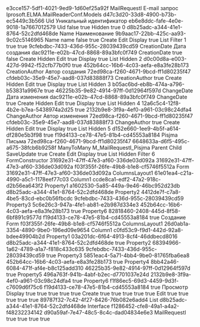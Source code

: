 ﻿<?xml version="1.0" encoding="utf-8"?>
<Entity xmlns:xsi="http://www.w3.org/2001/XMLSchema-instance" xmlns:xsd="http://www.w3.org/2001/XMLSchema">
  <Uid>e3cce157-5df1-4021-9ed9-1d60ef25a92f</Uid>
  <Name>MailRequestI</Name>
  <DisplayName>E-mail запрос</DisplayName>
  <Namespace>Iprosoft.ELMA.MailReaderConf.Models</Namespace>
  <Properties>
    <PropertyMetadata xsi:type="EntityPropertyMetadata">
      <Uid>d47c3d20-33d8-4900-b73b-ec5449c3b566</Uid>
      <Name>Uid</Name>
      <DisplayName>Уникальный идентификатор</DisplayName>
      <TypeUid>eb6e8ddc-fafe-4e0e-9018-1a7667012579</TypeUid>
      <Settings xsi:type="GuidSettings">
        <FieldName>Uid</FieldName>
      </Settings>
      <Nullable>false</Nullable>
      <IsSystem>true</IsSystem>
      <ViewSettings>
        <Attributes>
          <ViewAttribute>
            <Visibility>Hidden</Visibility>
            <ReadOnly>true</ReadOnly>
          </ViewAttribute>
        </Attributes>
      </ViewSettings>
      <Order>0</Order>
    </PropertyMetadata>
    <PropertyMetadata xsi:type="EntityPropertyMetadata">
      <Uid>d8b25adc-a344-41e1-8764-52c2dfd468de</Uid>
      <Name>Name</Name>
      <DisplayName>Наименование</DisplayName>
      <TypeUid>9b9aac17-22bb-425c-aa93-9c02c5146965</TypeUid>
      <Settings xsi:type="StringSettings">
        <FieldName>Name</FieldName>
        <DefaultValue>name</DefaultValue>
      </Settings>
      <Nullable>false</Nullable>
      <Required>true</Required>
      <ViewSettings>
        <Attributes>
          <ViewAttribute>
            <ViewType>Create</ViewType>
          </ViewAttribute>
          <ViewAttribute>
            <ViewType>Edit</ViewType>
          </ViewAttribute>
          <ViewAttribute>
            <ViewType>Display</ViewType>
            <ReadOnly>true</ReadOnly>
          </ViewAttribute>
          <ViewAttribute>
            <ViewType>List</ViewType>
          </ViewAttribute>
          <ViewAttribute>
            <ViewType>Filter</ViewType>
          </ViewAttribute>
        </Attributes>
      </ViewSettings>
      <Order>1</Order>
      <InFastSearch>true</InFastSearch>
      <Filterable>true</Filterable>
    </PropertyMetadata>
    <PropertyMetadata xsi:type="EntityPropertyMetadata">
      <Uid>9cfebdbc-7433-436d-955c-28039439cd59</Uid>
      <Name>CreationDate</Name>
      <DisplayName>Дата создания</DisplayName>
      <TypeUid>dac9211e-e02b-47cd-8868-89a3bfc0f749</TypeUid>
      <Settings xsi:type="DateTimeSettings">
        <FieldName>CreationDate</FieldName>
        <SetCurrentDate>true</SetCurrentDate>
      </Settings>
      <Nullable>false</Nullable>
      <ViewSettings>
        <Attributes>
          <ViewAttribute>
            <ViewType>Create</ViewType>
            <Visibility>Hidden</Visibility>
          </ViewAttribute>
          <ViewAttribute>
            <ViewType>Edit</ViewType>
            <ReadOnly>true</ReadOnly>
          </ViewAttribute>
          <ViewAttribute>
            <ViewType>Display</ViewType>
            <ReadOnly>true</ReadOnly>
          </ViewAttribute>
          <ViewAttribute>
            <ViewType>List</ViewType>
            <Visibility>Hidden</Visibility>
          </ViewAttribute>
        </Attributes>
      </ViewSettings>
      <Order>2</Order>
      <Handlers>
        <PropertyHandlerInfo>
          <HandlerUid>d0c00d8a-e003-427d-9942-f52cfb77b0f0</HandlerUid>
        </PropertyHandlerInfo>
      </Handlers>
      <Filterable>true</Filterable>
    </PropertyMetadata>
    <PropertyMetadata xsi:type="EntityPropertyMetadata">
      <Uid>452b64cc-16b6-4c03-aefa-e8a3fe28b173</Uid>
      <Name>CreationAuthor</Name>
      <DisplayName>Автор создания</DisplayName>
      <TypeUid>72ed98ca-f260-4671-9bcd-ff1d80235f47</TypeUid>
      <SubTypeUid>cfdeb03c-35e9-45e7-aad8-037d83888f73</SubTypeUid>
      <Settings xsi:type="EntityUserSettings">
        <FieldName>CreationAuthor</FieldName>
      </Settings>
      <Nullable>true</Nullable>
      <ViewSettings>
        <Attributes>
          <ViewAttribute>
            <ViewType>Create</ViewType>
            <Visibility>Hidden</Visibility>
          </ViewAttribute>
          <ViewAttribute>
            <ViewType>Edit</ViewType>
            <ReadOnly>true</ReadOnly>
          </ViewAttribute>
          <ViewAttribute>
            <ViewType>Display</ViewType>
            <ReadOnly>true</ReadOnly>
          </ViewAttribute>
          <ViewAttribute>
            <ViewType>List</ViewType>
            <Visibility>Hidden</Visibility>
          </ViewAttribute>
        </Attributes>
      </ViewSettings>
      <Order>3</Order>
      <Handlers>
        <PropertyHandlerInfo>
          <HandlerUid>b05ac6bd-eb8b-474a-a796-b53831a9967e</HandlerUid>
        </PropertyHandlerInfo>
      </Handlers>
      <Filterable>true</Filterable>
    </PropertyMetadata>
    <PropertyMetadata xsi:type="EntityPropertyMetadata">
      <Uid>46225b35-9e82-4914-97ff-0d12964f597d</Uid>
      <Name>ChangeDate</Name>
      <DisplayName>Дата изменения</DisplayName>
      <TypeUid>dac9211e-e02b-47cd-8868-89a3bfc0f749</TypeUid>
      <Settings xsi:type="DateTimeSettings">
        <FieldName>ChangeDate</FieldName>
      </Settings>
      <Nullable>true</Nullable>
      <ViewSettings>
        <Attributes>
          <ViewAttribute>
            <ViewType>Create</ViewType>
            <Visibility>Hidden</Visibility>
          </ViewAttribute>
          <ViewAttribute>
            <ViewType>Edit</ViewType>
            <ReadOnly>true</ReadOnly>
          </ViewAttribute>
          <ViewAttribute>
            <ViewType>Display</ViewType>
            <ReadOnly>true</ReadOnly>
          </ViewAttribute>
          <ViewAttribute>
            <ViewType>List</ViewType>
            <Visibility>Hidden</Visibility>
          </ViewAttribute>
        </Attributes>
      </ViewSettings>
      <Order>4</Order>
      <Handlers>
        <PropertyHandlerInfo>
          <HandlerUid>12a6c5c4-12f8-4b2e-b7ea-5438974a2d25</HandlerUid>
        </PropertyHandlerInfo>
      </Handlers>
      <Filterable>true</Filterable>
    </PropertyMetadata>
    <PropertyMetadata xsi:type="EntityPropertyMetadata">
      <Uid>2132b9e8-3f9a-4ef0-a961-03c98c24dfa4</Uid>
      <Name>ChangeAuthor</Name>
      <DisplayName>Автор изменения</DisplayName>
      <TypeUid>72ed98ca-f260-4671-9bcd-ff1d80235f47</TypeUid>
      <SubTypeUid>cfdeb03c-35e9-45e7-aad8-037d83888f73</SubTypeUid>
      <Settings xsi:type="EntityUserSettings">
        <FieldName>ChangeAuthor</FieldName>
      </Settings>
      <Nullable>true</Nullable>
      <ViewSettings>
        <Attributes>
          <ViewAttribute>
            <ViewType>Create</ViewType>
            <Visibility>Hidden</Visibility>
          </ViewAttribute>
          <ViewAttribute>
            <ViewType>Edit</ViewType>
            <ReadOnly>true</ReadOnly>
          </ViewAttribute>
          <ViewAttribute>
            <ViewType>Display</ViewType>
            <ReadOnly>true</ReadOnly>
          </ViewAttribute>
          <ViewAttribute>
            <ViewType>List</ViewType>
            <Visibility>Hidden</Visibility>
          </ViewAttribute>
        </Attributes>
      </ViewSettings>
      <Order>5</Order>
      <Handlers>
        <PropertyHandlerInfo>
          <HandlerUid>d152e660-1ee9-4b5f-a614-df280e5b3f98</HandlerUid>
        </PropertyHandlerInfo>
      </Handlers>
      <Filterable>true</Filterable>
    </PropertyMetadata>
    <PropertyMetadata xsi:type="EntityPropertyMetadata">
      <Uid>f19d4133-ce78-47e5-81b4-cd45553a8184</Uid>
      <Name>Pisjma</Name>
      <DisplayName>Письма</DisplayName>
      <TypeUid>72ed98ca-f260-4671-9bcd-ff1d80235f47</TypeUid>
      <SubTypeUid>6648633a-d6f5-495c-a675-38fcb6b9258f</SubTypeUid>
      <Settings xsi:type="EntitySettings">
        <RelationType>ManyToMany</RelationType>
        <RelationTableName>M_MailRequestI_Pisjma</RelationTableName>
        <ParentColumnName>Parent</ParentColumnName>
        <ChildColumnName>Child</ChildColumnName>
        <CascadeMode>SaveUpdate</CascadeMode>
      </Settings>
      <Nullable>true</Nullable>
      <ViewSettings>
        <Attributes>
          <ViewAttribute>
            <ViewType>Create</ViewType>
          </ViewAttribute>
          <ViewAttribute>
            <ViewType>Edit</ViewType>
          </ViewAttribute>
          <ViewAttribute>
            <ViewType>Display</ViewType>
            <ReadOnly>true</ReadOnly>
          </ViewAttribute>
          <ViewAttribute>
            <ViewType>List</ViewType>
            <Visibility>Hidden</Visibility>
          </ViewAttribute>
          <ViewAttribute>
            <ViewType>Filter</ViewType>
          </ViewAttribute>
        </Attributes>
      </ViewSettings>
      <Order>6</Order>
    </PropertyMetadata>
  </Properties>
  <FormsScheme>FormConstructor</FormsScheme>
  <DefaultForms>
    <CreateUid>31692e31-47ff-47e3-af60-336de03d092a</CreateUid>
    <EditUid>31692e31-47ff-47e3-af60-336de03d092a</EditUid>
    <DisplayUid>f03f355f-26fe-49b8-b1e8-cf5746f5512a</DisplayUid>
  </DefaultForms>
  <Forms>
    <FormViewItem>
      <Name>Form</Name>
      <Uid>31692e31-47ff-47e3-af60-336de03d092a</Uid>
      <Items>
        <RootViewItem xsi:type="ColumnsLayoutViewItem">
          <Name>ColumnsLayout1</Name>
          <Uid>61e01ea4-c21a-4990-a5c1-1178eef77c03</Uid>
          <Items>
            <RootViewItem xsi:type="ColumnViewItem">
              <Name>Column1</Name>
              <Uid>ccde8ca1-edf2-47a2-918c-d2b56ea643f2</Uid>
              <Items>
                <RootViewItem xsi:type="PropertyViewItem">
                  <Name>Property1</Name>
                  <Uid>a1602530-5a85-449a-9e46-46bc952d23db</Uid>
                  <Property>d8b25adc-a344-41e1-8764-52c2dfd468de</Property>
                  <Attributes />
                </RootViewItem>
                <RootViewItem xsi:type="PropertyViewItem">
                  <Name>Property2</Name>
                  <Uid>4412de7f-c7a8-4be5-83cd-ebc0b56fbcdc</Uid>
                  <Property>9cfebdbc-7433-436d-955c-28039439cd59</Property>
                  <Attributes />
                </RootViewItem>
                <RootViewItem xsi:type="PropertyViewItem">
                  <Name>Property3</Name>
                  <Uid>5c6e26c3-947a-4fe1-ab81-e2b987d334e3</Uid>
                  <Property>452b64cc-16b6-4c03-aefa-e8a3fe28b173</Property>
                  <Attributes />
                  <TypeSettings>
                    <item key="HideCreator">
                      <anyType xsi:type="xsd:boolean">true</anyType>
                    </item>
                  </TypeSettings>
                </RootViewItem>
                <RootViewItem xsi:type="PropertyViewItem">
                  <Name>Property6</Name>
                  <Uid>82818460-2408-445d-8f58-6bf891c9577d</Uid>
                  <Property>f19d4133-ce78-47e5-81b4-cd45553a8184</Property>
                  <Attributes />
                  <TypeSettings>
                    <item key="HideCreator">
                      <anyType xsi:type="xsd:boolean">true</anyType>
                    </item>
                  </TypeSettings>
                </RootViewItem>
              </Items>
            </RootViewItem>
          </Items>
        </RootViewItem>
      </Items>
      <DisplayName>Создание</DisplayName>
    </FormViewItem>
    <FormViewItem>
      <Name>Form</Name>
      <Uid>f03f355f-26fe-49b8-b1e8-cf5746f5512a</Uid>
      <Items>
        <RootViewItem xsi:type="ColumnsLayoutViewItem">
          <Name>ColumnsLayout1</Name>
          <Uid>26d0ab1a-3354-4890-9be0-196ed09e9654</Uid>
          <Items>
            <RootViewItem xsi:type="ColumnViewItem">
              <Name>Column1</Name>
              <Uid>c0fd53c9-f9d1-442d-92a8-bdee49904b2d</Uid>
              <Items>
                <RootViewItem xsi:type="PropertyViewItem">
                  <Name>Property1</Name>
                  <Uid>03a201dc-6f64-4913-8cf4-46ddbecd8016</Uid>
                  <Property>d8b25adc-a344-41e1-8764-52c2dfd468de</Property>
                  <Attributes>
                    <ReadOnly>true</ReadOnly>
                  </Attributes>
                </RootViewItem>
                <RootViewItem xsi:type="PropertyViewItem">
                  <Name>Property2</Name>
                  <Uid>68394966-1a62-4789-a1a7-f818c433c635</Uid>
                  <Property>9cfebdbc-7433-436d-955c-28039439cd59</Property>
                  <Attributes>
                    <ReadOnly>true</ReadOnly>
                  </Attributes>
                </RootViewItem>
                <RootViewItem xsi:type="PropertyViewItem">
                  <Name>Property3</Name>
                  <Uid>5851eac4-5a71-4bb4-9be0-81765fba6ea8</Uid>
                  <Property>452b64cc-16b6-4c03-aefa-e8a3fe28b173</Property>
                  <Attributes>
                    <ReadOnly>true</ReadOnly>
                  </Attributes>
                </RootViewItem>
                <RootViewItem xsi:type="PropertyViewItem">
                  <Name>Property4</Name>
                  <Uid>8bb42a46-6084-471f-af4e-b8c125add310</Uid>
                  <Property>46225b35-9e82-4914-97ff-0d12964f597d</Property>
                  <Attributes>
                    <ReadOnly>true</ReadOnly>
                  </Attributes>
                </RootViewItem>
                <RootViewItem xsi:type="PropertyViewItem">
                  <Name>Property5</Name>
                  <Uid>496a763f-941b-4abf-b2ec-d7701037e24d</Uid>
                  <Property>2132b9e8-3f9a-4ef0-a961-03c98c24dfa4</Property>
                  <Attributes>
                    <ReadOnly>true</ReadOnly>
                  </Attributes>
                </RootViewItem>
                <RootViewItem xsi:type="PropertyViewItem">
                  <Name>Property6</Name>
                  <Uid>f1f86ec5-69d3-4459-9d3f-c7609d6f75c6</Uid>
                  <Property>f19d4133-ce78-47e5-81b4-cd45553a8184</Property>
                  <Attributes>
                    <ReadOnly>true</ReadOnly>
                  </Attributes>
                </RootViewItem>
              </Items>
            </RootViewItem>
          </Items>
        </RootViewItem>
      </Items>
      <DisplayName>Просмотр</DisplayName>
    </FormViewItem>
  </Forms>
  <FormViews>
    <FormView>
      <ViewType>Display</ViewType>
      <CanUseCommonView>true</CanUseCommonView>
      <CanUseCommonRazorView>true</CanUseCommonRazorView>
      <CanUseTabView>true</CanUseTabView>
      <CanUseTabRazorView>true</CanUseTabRazorView>
      <ViewInCommon>true</ViewInCommon>
    </FormView>
    <FormView>
      <ViewType>Create</ViewType>
      <CanUseCommonView>true</CanUseCommonView>
      <CanUseCommonRazorView>true</CanUseCommonRazorView>
      <CanUseTabView>true</CanUseTabView>
      <CanUseTabRazorView>true</CanUseTabRazorView>
      <ViewInCommon>true</ViewInCommon>
    </FormView>
    <FormView>
      <ViewType>Edit</ViewType>
      <CanUseCommonView>true</CanUseCommonView>
      <CanUseCommonRazorView>true</CanUseCommonRazorView>
      <CanUseTabView>true</CanUseTabView>
      <CanUseTabRazorView>true</CanUseTabRazorView>
      <ViewInCommon>true</ViewInCommon>
    </FormView>
  </FormViews>
  <TableViews>
    <TableView>
      <Uid>89787f32-7c42-4f27-8426-76b082e6add4</Uid>
      <ViewType>List</ViewType>
    </TableView>
  </TableViews>
  <TitlePropertyUid>d8b25adc-a344-41e1-8764-52c2dfd468de</TitlePropertyUid>
  <Type>Interface</Type>
  <ImplementationUid>f1286452-cfe8-49a1-a4a2-f48232234142</ImplementationUid>
  <IdTypeUid>d90a59af-7e47-48c5-8c4c-dad04834e6e3</IdTypeUid>
  <TableName>MailRequestI</TableName>
  <IsSoftDeletable>true</IsSoftDeletable>
  <SaveHistory>true</SaveHistory>
  <ShowInCatalogList>true</ShowInCatalogList>
  <Filterable>true</Filterable>
  <Filter />
  <Actions />
</Entity>